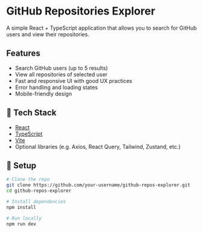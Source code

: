 # GitHub Repositories Explorer

A simple React + TypeScript application that allows you to search for GitHub users and view their repositories.

## Features

- Search GitHub users (up to 5 results)
- View all repositories of selected user
- Fast and responsive UI with good UX practices
- Error handling and loading states
- Mobile-friendly design

## 🚀 Tech Stack

- [React](https://reactjs.org/)
- [TypeScript](https://www.typescriptlang.org/)
- [Vite](https://vitejs.dev/)
- Optional libraries (e.g. Axios, React Query, Tailwind, Zustand, etc.)

## 🔧 Setup

```bash
# Clone the repo
git clone https://github.com/your-username/github-repos-explorer.git
cd github-repos-explorer

# Install dependencies
npm install

# Run locally
npm run dev
